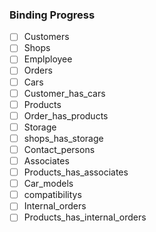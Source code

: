 ### Binding Progress
 - [ ] Customers
 - [ ] Shops
 - [ ] Emplployee 
 - [ ] Orders
 - [ ] Cars
 - [ ] Customer_has_cars
 - [ ] Products
 - [ ] Order_has_products
 - [ ] Storage
 - [ ] shops_has_storage
 - [ ] Contact_persons
 - [ ] Associates
 - [ ] Products_has_associates
 - [ ] Car_models
 - [ ] compatibilitys
 - [ ] Internal_orders
 - [ ] Products_has_internal_orders
